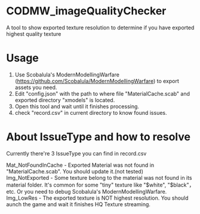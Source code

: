 # CODMW_imageQualityChecker
A tool to show exported texture resolution to determine if you have exported highest quality texture

# Usage
1. Use Scobalula's ModernModellingWarfare (https://github.com/Scobalula/ModernModellingWarfare) to export assets you need.
2. Edit "config.json" with the path to where file "MaterialCache.scab" and exported directory "xmodels" is located.
3. Open this tool and wait until it finishes processing.
4. check "record.csv" in current directory to know found issues.

# About IssueType and how to resolve
Currently there're 3 IssueType you can find in record.csv

Mat_NotFoundInCache - Exported Material was not found in "MaterialCache.scab". You should update it.(not tested)  
Img_NotExported - Some texture belong to the material was not found in its material folder. It's common for some "tiny" texture like "$white", "$black"，etc. Or you need to debug Scobalula's ModernModellingWarfare.  
Img_LowRes - The exported texture is NOT highest resolution. You should aunch the game and wait it finishes HQ Texture streaming.  
